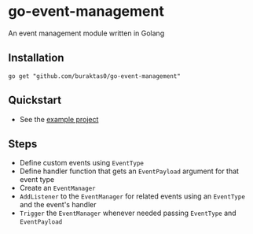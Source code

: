 # go-event-management

An event management module written in Golang

## Installation
```
go get "github.com/buraktas0/go-event-management"
```

## Quickstart
* See the [example project](https://github.com/buraktas0/go-event-management/tree/main/example)
## Steps
* Define custom events using `EventType`
* Define handler function that gets an `EventPayload` argument for that event type 
* Create an `EventManager`
* `AddListener` to the `EventManager` for related events using an `EventType` and the event's handler
* `Trigger` the `EventManager` whenever needed passing `EventType` and `EventPayload`
